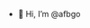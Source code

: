 - 👋 Hi, I’m @afbgo

<!---
afbgo/afbgo is a ✨ special ✨ repository because its `README.md` (this file) appears on your GitHub profile.
You can click the Preview link to take a look at your changes.
--->
